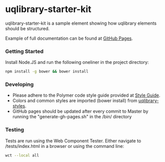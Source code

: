 # uqlibrary-starter-kit

uqlibrary-starter-kit is a sample element showing how uqlibrary elements should be structured.

Example of full documentation can be found at [GitHub Pages](http://uqlibrary.github.io/uqlibrary-starter-kit).

### Getting Started
Install Node.JS and run the following oneliner in the project directory:
```sh
npm install -g bower && bower install
```

### Developing
- Please adhere to the Polymer code style guide provided at [Style Guide](http://polymerelements.github.io/style-guide/). 
- Colors and common styles are imported (bower install) from [uqlibrary-styles](http://github.com/uqlibrary/uqlibrary-styles).
- GitHub pages should be updated after every commit to Master by running the "generate-gh-pages.sh" in the /bin/ directory

### Testing
Tests are run using the Web Component Tester. Either navigate to /tests/index.html in a browser or using the command line:
```sh
wct --local all
```